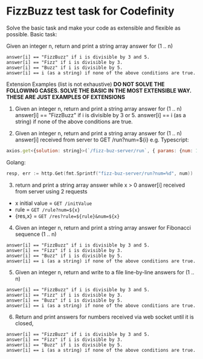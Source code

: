 # FizzBuzz test task for Codefinity

Solve the basic task and make your code as extensible and flexible as possible.
Basic task:

Given an integer n, return and print a string array answer for (1 .. n)
```
answer[i] == "FizzBuzz" if i is divisible by 3 and 5.
answer[i] == "Fizz" if i is divisible by 3.
answer[i] == "Buzz" if i is divisible by 5.
answer[i] == i (as a string) if none of the above conditions are true.
```

Extension Examples (list is not exhaustive)
**DO NOT SOLVE THE FOLLOWING CASES. SOLVE THE BASIC IN THE MOST EXTENSIBLE WAY. THESE ARE JUST EXAMPLES OF EXTENSIONS**


1. Given an integer n, return and print a string array answer for (1 .. n)
answer[i] == "FizzBuzz" if i is divisible by 3 or 5.
answer[i] == i (as a string) if none of the above conditions are true.

2. Given an integer n, return and print a string array answer for (1 .. n)
answer[i] received from server to GET /run?num=${i} e.g. 
Typescript:
```javascript
axios.get<{solution: string}>(`/fizz-buz-server/run`, { params: {num: 1} } ).then(res => res.data.solution)
```

Golang:
```go
resp, err := http.Get(fmt.Sprintf("fizz-buz-server/run?num=%d", num))
```

3. return and print a string array answer while x > 0
answer[i] received from server using 2 requests
- x initial value = `GET /initValue`
- rule = `GET /rule?num=${x}`
- {res,x} = `GET /res?rule=${rule}&num=${x}`


4. Given an integer n, return and print a string array answer for Fibonacci sequence (1 .. n)
```
answer[i] == "FizzBuzz" if i is divisible by 3 and 5.
answer[i] == "Fizz" if i is divisible by 3.
answer[i] == "Buzz" if i is divisible by 5.
answer[i] == i (as a string) if none of the above conditions are true.
```

5. Given an integer n, return and write to a file line-by-line answers for (1 .. n) 
```
answer[i] == "FizzBuzz" if i is divisible by 3 and 5.
answer[i] == "Fizz" if i is divisible by 3.
answer[i] == "Buzz" if i is divisible by 5.
answer[i] == i (as a string) if none of the above conditions are true.
```

6. Return and print answers for numbers received via web socket until it is closed, 
```
answer[i] == "FizzBuzz" if i is divisible by 3 and 5.
answer[i] == "Fizz" if i is divisible by 3.
answer[i] == "Buzz" if i is divisible by 5.
answer[i] == i (as a string) if none of the above conditions are true.
```
